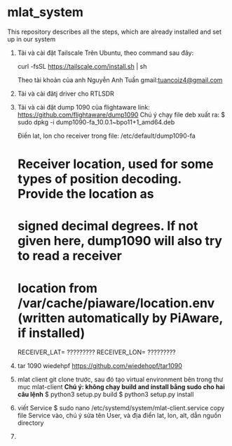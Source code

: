 # mlat_system
This repository describes all the steps, which are already installed and set up in our system
1. Tải và cài đặt Tailscale
   Trên Ubuntu, theo command sau đây:
   
   curl -fsSL https://tailscale.com/install.sh | sh
   
   Theo tài khoản của anh Nguyễn Anh Tuấn
   gmail:tuancoiz4@gmail.com
2. Tải và cài đătj driver cho RTLSDR
3. Tải và cài đặt dump 1090 của flightaware
   link: https://github.com/flightaware/dump1090
   Chú ý chạy file deb xuất ra:
   $ sudo dpkg -i dump1090-fa_10.0.1~bpo11+1_amd64.deb

   Điền lat, lon cho receiver trong file:
   /etc/default/dump1090-fa
   # Receiver location, used for some types of position decoding. Provide the location as
   # signed decimal degrees. If not given here, dump1090 will also try to read a receiver
   # location from /var/cache/piaware/location.env (written automatically by PiAware, if installed)
   RECEIVER_LAT= ?????????
   RECEIVER_LON= ?????????

5. tar 1090 wiedehpf
   https://github.com/wiedehopf/tar1090
6. mlat client
   git clone trước, sau đó tạo virtual environment bên trong thư mục mlat-client
   **Chú ý: không chạy build and ínstall bằng sudo cho hai câu lệnh**
   $ python3 setup.py build
   $ python3 setup.py install
8. viết Service
   $ sudo nano /etc/systemd/system/mlat-client.service
   copy file Service vào, chú ý sửa tên User, và địa điển lat, lon, alt, dẫn nguồn directory
10. 
